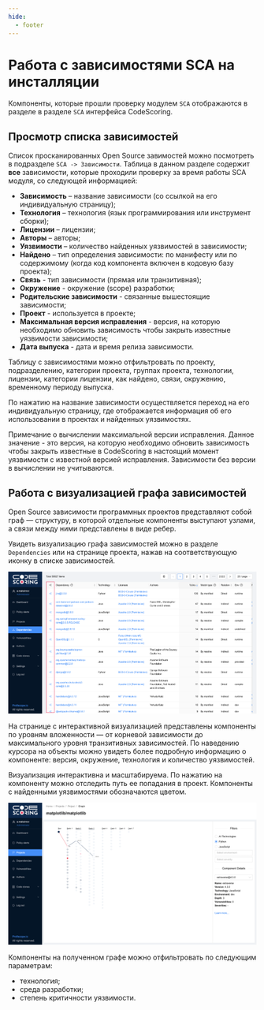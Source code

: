 ```yaml
---
hide:
  - footer
---
```


# Работа с зависимостями SCA на инсталляции

Компоненты, которые прошли проверку модулем `SCA` отображаются в разделе в разделе `SCA` интерфейса CodeScoring.

## Просмотр списка зависимостей

Список просканированных Open Source завимостей можно посмотреть в подразделе `SCA -> Зависимости`. Таблица в данном разделе содержит **все** зависимости, которые проходили проверку за время работы SCA модуля, со следующей информацией:

- **Зависимость** – название зависимости (со ссылкой на его индивидуальную страницу);
- **Технология** – технология (язык программирования или инструмент сборки);
- **Лицензии** – лицензии;
- **Авторы** – авторы;
- **Уязвимости** – количество найденных уязвимостей в зависимости;
- **Найдено** – тип определения зависимости: по манифесту или по содержимому (когда код компонента включен в кодовую базу проекта);
- **Связь** - тип зависимости (прямая или транзитивная);
- **Окружение** - окружение (scope) разработки;
- **Родительские зависимости** - связанные вышестоящие зависимости;
- **Проект** - используется в проекте;
- **Максимальная версия исправления** - версия, на которую необходимо обновить зависимость чтобы закрыть известные уязвимости зависимости;
- **Дата выпуска** - дата и время релиза зависимости.

Таблицу с зависимостями можно отфильтровать по проекту, подразделению, категории проекта, группах проекта, технологии, лицензии, категории лицензии, как найдено, связи, окружению, временному периоду выпуска.

По нажатию на название зависимости осуществляется переход на его индивидуальную страницу, где отображается информация об его использовании в проектах и найденных уязвимостях.

Примечание о вычислении максимальной версии исправления. Данное значение - это версия, на которую необходимо обновить зависимость чтобы закрыть известные в CodeScoring в настоящий момент уязвимости с известной версией исправления. Зависимости без версии в вычислении не учитываются.

## Работа с визуализацией графа зависимостей

Open Source зависимости программных проектов представляют собой граф — структуру, в которой отдельные компоненты выступают узлами, а связи между ними представлены в виде ребер.

Увидеть визуализацию графа зависимостей можно в разделе `Dependencies` или на странице проекта, нажав на соответствующую иконку в списке зависимостей.

![Dependencies](/assets/img/dependencies_list.png)

На странице с интерактивной визуализацией представлены компоненты по уровням вложенности — от корневой зависимости до максимального уровня транзитивных зависимостей. По наведению курсора на объекты можно увидеть более подробную информацию о компоненте: версия, окружение, технология и количество уязвимостей.

Визуализация интерактивна и масштабируема. По нажатию на компоненту можно отследить путь ее попадания в проект. Компоненты с найденными уязвимостями обозначаются цветом.

![Graph](/assets/img/graph.png)

Компоненты на полученном графе можно отфильтровать по следующим параметрам:

- технология;
- среда разработки;
- степень критичности уязвимости.
